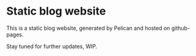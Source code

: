 # Static blog website

This is a static blog website, generated by Pelican and hosted on github-pages.

Stay tuned for further updates, WIP.